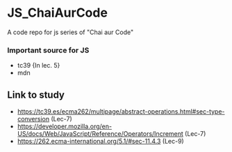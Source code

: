 # JS_ChaiAurCode
A code repo for js series of "Chai aur Code"

### Important source for JS
* tc39 {In lec. 5}
* mdn

## Link to study
* https://tc39.es/ecma262/multipage/abstract-operations.html#sec-type-conversion (Lec-7)
* https://developer.mozilla.org/en-US/docs/Web/JavaScript/Reference/Operators/Increment (Lec-7)
* https://262.ecma-international.org/5.1/#sec-11.4.3 (Lec-9)